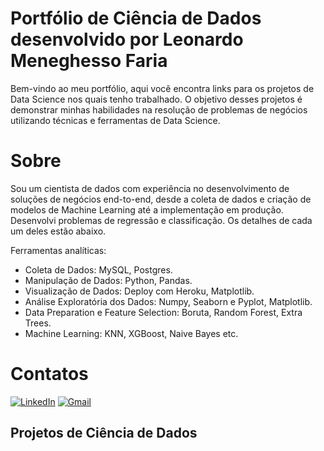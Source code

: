 # Portfólio de Ciência de Dados desenvolvido por Leonardo Meneghesso Faria

Bem-vindo ao meu portfólio, aqui você encontra links para os projetos de Data Science nos quais tenho trabalhado. O objetivo desses projetos é demonstrar minhas habilidades na resolução de problemas de negócios utilizando técnicas e ferramentas de Data Science.

# Sobre

Sou um cientista de dados com experiência no desenvolvimento de soluções de negócios end-to-end, desde a coleta de dados e criação de modelos de Machine Learning até a implementação em produção. Desenvolvi problemas de regressão e classificação. Os detalhes de cada um deles estão abaixo.

Ferramentas analíticas: 
- Coleta de Dados: MySQL, Postgres.
- Manipulação de Dados: Python, Pandas.
- Visualização de Dados: Deploy com Heroku, Matplotlib.
- Análise Exploratória dos Dados: Numpy, Seaborn e Pyplot, Matplotlib.
- Data Preparation e Feature Selection: Boruta, Random Forest, Extra Trees.
- Machine Learning: KNN, XGBoost, Naive Bayes etc.

# Contatos

[<img alt="LinkedIn" src="https://img.shields.io/badge/LinkedIn-0077B5?style=for-the-badge&logo=linkedin&logoColor=white"/>](https://www.linkedin.com/in/leonardo-meneghesso-faria-92553b155/)
[<img alt="Gmail" src = "https://img.shields.io/badge/Gmail-D14836?style=for-the-badge&logo=gmail&logoColor=white"/>](mailto:leofaria153@gmail.com)

## Projetos de Ciência de Dados


